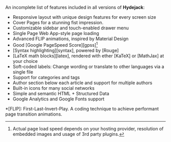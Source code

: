 An incomplete list of features included in all versions of **Hydejack**:

* Responsive layout with unique design features for every screen size
* Cover Pages for a stunning fist impression.
* Customizable sidebar and touch-enabled drawer menu
* Single Page Web App-style page loading
* Advanced FLIP animations, inspired by Material Design
* Good [Google PageSpeed Score][gpss][^11]
* [Syntax highlighting][syntax], powered by [Rouge]
* [LaTeX math blocks][latex], rendered with ether [KaTeX] or [MathJax] at your choice
* Soft-coded labels: Change wording or translate to other languages via a single file
* Support for categories and tags
* Author section below each article and support for multiple authors
* Built-in icons for many social networks
* Simple and semantic HTML + Structured Data
* Google Analytics and Google Fonts support

[^11]: Actual page load speed depends on your hosting provider, resolution of embedded images and usage of 3rd party plugins.

*[FLIP]: First-Last-Invert-Play. A coding technique to achieve performant page transition animations.